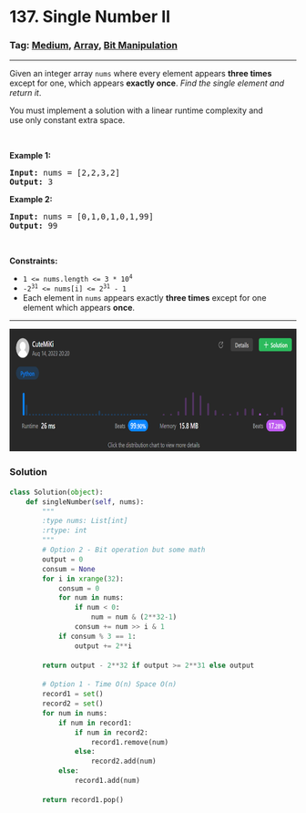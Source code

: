 # 137. Single Number II
### Tag: [Medium](https://github.com/TheOnlyMiki/LeetCode-For-Fun/tree/main#medium-level), [Array](https://github.com/TheOnlyMiki/LeetCode-For-Fun/tree/main#array), [Bit Manipulation](https://github.com/TheOnlyMiki/LeetCode-For-Fun/tree/main#bit-manipulation)
---
<div class="px-5 pt-4"><div class="flex"></div><div class="xFUwe" data-track-load="description_content"><p>Given an integer array <code>nums</code> where&nbsp;every element appears <strong>three times</strong> except for one, which appears <strong>exactly once</strong>. <em>Find the single element and return it</em>.</p>

<p>You must&nbsp;implement a solution with a linear runtime complexity and use&nbsp;only constant&nbsp;extra space.</p>

<p>&nbsp;</p>
<p><strong class="example">Example 1:</strong></p>
<pre><strong>Input:</strong> nums = [2,2,3,2]
<strong>Output:</strong> 3
</pre><p><strong class="example">Example 2:</strong></p>
<pre><strong>Input:</strong> nums = [0,1,0,1,0,1,99]
<strong>Output:</strong> 99
</pre>
<p>&nbsp;</p>
<p><strong>Constraints:</strong></p>

<ul>
	<li><code>1 &lt;= nums.length &lt;= 3 * 10<sup>4</sup></code></li>
	<li><code>-2<sup>31</sup> &lt;= nums[i] &lt;= 2<sup>31</sup> - 1</code></li>
	<li>Each element in <code>nums</code> appears exactly <strong>three times</strong> except for one element which appears <strong>once</strong>.</li>
</ul>
</div></div>

---
<img src="Submit.png" width="700" height="215" />

### Solution

```python
class Solution(object):
    def singleNumber(self, nums):
        """
        :type nums: List[int]
        :rtype: int
        """
        # Option 2 - Bit operation but some math
        output = 0
        consum = None
        for i in xrange(32):
            consum = 0
            for num in nums:
                if num < 0:
                    num = num & (2**32-1)
                consum += num >> i & 1
            if consum % 3 == 1:
                output += 2**i

        return output - 2**32 if output >= 2**31 else output

        # Option 1 - Time O(n) Space O(n)
        record1 = set()
        record2 = set()
        for num in nums:
            if num in record1:
                if num in record2:
                    record1.remove(num)
                else:
                    record2.add(num)
            else:
                record1.add(num)

        return record1.pop()
```
